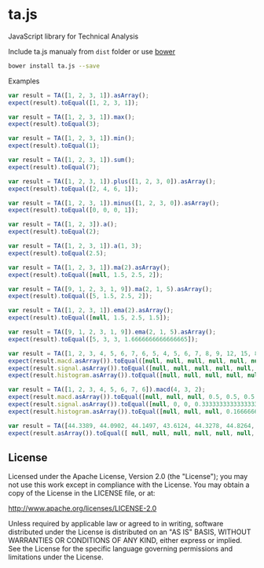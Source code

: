 ta.js
===================
JavaScript library for Technical Analysis

Include ta.js manualy from `dist` folder or use [bower](http://bower.io/)
```bash
bower install ta.js --save
```

Examples
```javascript
var result = TA([1, 2, 3, 1]).asArray();
expect(result).toEqual([1, 2, 3, 1]);

var result = TA([1, 2, 3, 1]).max();
expect(result).toEqual(3);

var result = TA([1, 2, 3, 1]).min();
expect(result).toEqual(1);

var result = TA([1, 2, 3, 1]).sum();
expect(result).toEqual(7);

var result = TA([1, 2, 3, 1]).plus([1, 2, 3, 0]).asArray();
expect(result).toEqual([2, 4, 6, 1]);

var result = TA([1, 2, 3, 1]).minus([1, 2, 3, 0]).asArray();
expect(result).toEqual([0, 0, 0, 1]);

var result = TA([1, 2, 3]).a();
expect(result).toEqual(2);

var result = TA([1, 2, 3, 1]).a(1, 3);
expect(result).toEqual(2.5);

var result = TA([1, 2, 3, 1]).ma(2).asArray();
expect(result).toEqual([null, 1.5, 2.5, 2]);

var result = TA([9, 1, 2, 3, 1, 9]).ma(2, 1, 5).asArray();
expect(result).toEqual([5, 1.5, 2.5, 2]);

var result = TA([1, 2, 3, 1]).ema(2).asArray();
expect(result).toEqual([null, 1.5, 2.5, 1.5]);

var result = TA([9, 1, 2, 3, 1, 9]).ema(2, 1, 5).asArray();
expect(result).toEqual([5, 3, 3, 1.6666666666666665]);

var result = TA([1, 2, 3, 4, 5, 6, 7, 6, 5, 4, 5, 6, 7, 8, 9, 12, 15, 8, 5, 2, 1, 1, 1, 2, 2, 3, 3, 4, 5, 6, 7, 9, 13]).macd();
expect(result.macd.asArray()).toEqual([null, null, null, null, null, null, null, null, null, null, null, null, null, null, null, null, null, null, null, null, null, null, null, null, null, -1.3403010826215067, -1.2936450756085116, -1.1625767501640452, -0.9668670735318954, -0.7227427733382523, -0.4434688313251325, -0.06006652540231805, 0.5600927345133044]);
expect(result.signal.asArray()).toEqual([null, null, null, null, null, null, null, null, 0, 0, 0, 0, 0, 0, 0, 0, 0, 0, 0, 0, 0, 0, 0, 0, 0, -0.26806021652430134, -0.4731771883411434, -0.6110571007057237, -0.6822190952709581, -0.6903238308844171, -0.6409528309725603, -0.5247755698585118, -0.3078019089841486]);
expect(result.histogram.asArray()).toEqual([null, null, null, null, null, null, null, null, null, null, null, null, null, null, null, null, null, null, null, null, null, null, null, null, null, -1.0722408660972054, -0.8204678872673682, -0.5515196494583214, -0.28464797826093724, -0.03241894245383525, 0.1974839996474278, 0.46470904445619376, 0.867894643497453]);

var result = TA([1, 2, 3, 4, 5, 6, 7, 6]).macd(4, 3, 2);
expect(result.macd.asArray()).toEqual([null, null, null, 0.5, 0.5, 0.5, 0.5, 0.2999999999999998]);
expect(result.signal.asArray()).toEqual([null, 0, 0, 0.3333333333333333, 0.4444444444444444, 0.4814814814814815, 0.49382716049382713, 0.36460905349794226]);
expect(result.histogram.asArray()).toEqual([null, null, null, 0.16666666666666669, 0.05555555555555558, 0.01851851851851849, 0.006172839506172867, -0.06460905349794244]);

var result = TA([44.3389, 44.0902, 44.1497, 43.6124, 44.3278, 44.8264, 45.0955, 45.4245, 45.8433, 46.0826, 45.8931, 46.0328, 45.614, 46.282, 46.282, 46.0028, 46.0328, 46.4116, 46.2222, 45.6439]).rsi(14);
expect(result.asArray()).toEqual([ null, null, null, null, null, null, null, null, null, null, null, null, null, null, 70.53278948369497, 66.31856180517234, 66.54982993552767, 69.40630533884438, 66.35516905627179, 57.9748557143082 ]);
```
## License

Licensed under the Apache License, Version 2.0 (the "License");
you may not use this work except in compliance with the License.
You may obtain a copy of the License in the LICENSE file, or at:

   http://www.apache.org/licenses/LICENSE-2.0

Unless required by applicable law or agreed to in writing, software
distributed under the License is distributed on an "AS IS" BASIS,
WITHOUT WARRANTIES OR CONDITIONS OF ANY KIND, either express or implied.
See the License for the specific language governing permissions and
limitations under the License.

